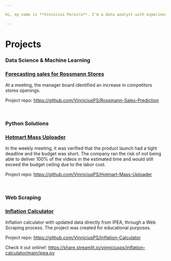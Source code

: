 ```yaml
---

Hi, my name is **Vinnicius Pereira**. I'm a data analyst with experience in financial data and transactional data. I like to be around people and I am fulfilled when I can help them through good information. Knowledge and respect for others is the key that changes everything.

---
```


# Projects

### Data Science & Machine Learning

### [Forecasting sales for Rossmann Stores](https://github.com/VinniciusPS/Rossmann-Sales-Prediction)

At a meeting, the manager board identified an increase in competitors stores openings.

Project repo: https://github.com/VinniciusPS/Rossmann-Sales-Prediction

<br>

### Python Solutions

### [Hotmart Mass Uploader](https://github.com/VinniciusPS/Hotmart-Mass-Uploader)

In the weekly meeting, it was verified that the product launch had a tight deadline and the budget was short. The company ran the risk of not being able to deliver 100% of the videos in the estimated time and would still exceed the budget ceiling due to the labor cost.

Project repo: https://github.com/VinniciusPS/Hotmart-Mass-Uploader

<br>

### Web Scraping

### [Inflation Calculator](https://github.com/VinniciusPS/Inflation-Calculator)

Inflation calculator with updated data directly from IPEA, through a Web Scraping process. 
The project was created for educational purposes.

Project repo: https://github.com/VinniciusPS/Inflation-Calculator

Check it out online!: https://share.streamlit.io/vinniciusps/inflation-calculator/main/ipea.py
